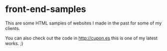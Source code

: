 # front-end-samples

This are some HTML samples of websites I made in the past for some of my clients.

You can also check out the code in http://cupon.es this is one of my latest works. ;)
